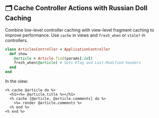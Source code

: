 ## 🗂️ Cache Controller Actions with Russian Doll Caching
Combine low-level controller caching with view-level fragment caching to improve performance. Use `cache` in views and `fresh_when` or `stale?` in controllers.

```ruby
class ArticlesController < ApplicationController
  def show
    @article = Article.find(params[:id])
    fresh_when(@article) # Sets ETag and Last-Modified headers
  end
end
```

In the view:
```erb
<% cache @article do %>
  <h1><%= @article.title %></h1>
  <% cache [@article, @article.comments] do %>
    <%= render @article.comments %>
  <% end %>
<% end %>
```